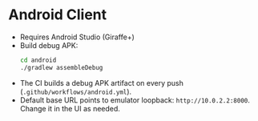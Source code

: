 # Android Client

- Requires Android Studio (Giraffe+)
- Build debug APK:
  ```bash
  cd android
  ./gradlew assembleDebug
  ```
- The CI builds a debug APK artifact on every push (`.github/workflows/android.yml`).
- Default base URL points to emulator loopback: `http://10.0.2.2:8000`. Change it in the UI as needed.